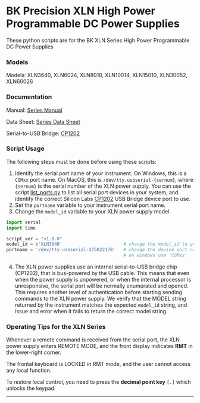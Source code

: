 # BK Precision XLN High Power Programmable DC Power Supplies
These python scripts are for the BK XLN Series High Power Programmable DC Power Supplies

 
### Models
Models: XLN3640, XLN6024, XLN8018, XLN10014, XLN15010, XLN30052, XLN60026

### Documentation
Manual: [Series Manual](/Doc/XLN_Series_manual.pdf)

Data Sheet: [Series Data Sheet](/Doc/XLN_Series_datasheet.pdf)

Serial-to-USB Bridge: [CP1202](/Doc/CP2102-9.pdf)

### Script Usage
The following steps must be done before using these scripts: 

1) Identify the serial port name of your instrument. On Windows, this is a ```COMxx``` port name. On MacOS, this is ```/dev/tty.usbserial-{sernum}```, where ```{sernum}``` is the serial number of the XLN power supply. You can use the script [list_ports.py](./list_ports.py) to list all serial port devices in your system, and identify the correct Silicon Labs [CP1202](../Doc/CP2102-9.pdf) USB Bridge device port to use.
2) Set the ```portname``` variable to your instrument serial port name.
3) Change the ```model_id``` variable to your XLN power supply model. 

```python
import serial
import time

script_ver = "v1.0.0"
model_id = b'XLN3640'                       # change the model_id to your XLN model
portname = '/dev/tty.usbserial-275K22178'   # change the device port name for your device name!
                                            # on windows use 'COMxx'

```

4) The XLN power supplies use an internal serial-to-USB bridge chip (CP1202), that is bus-powered by the USB cable. This means that even when the power supply is unpowered, or when the internal processor is unresponsive, the serial port will be normally enumerated and opened. This requires another level of authentication before starting sending commands to the XLN power supply. We verify that the MODEL string returned by the instrument matches the expected ```model_id``` string, and issue and error when it fails to return the correct model string. 

### Operating Tips for the XLN Series
Whenever a remote command is received from the serial port, the XLN power supply enters REMOTE MODE, and the front display indicates __RMT__ in the lower-right corner. 

The frontal keyboard is LOCKED in RMT mode, and the user cannot access any local function. 

To restore local control, you need to press the __decimal point key__  ```[.]```  which unlocks the keypad. 

---

<br>

